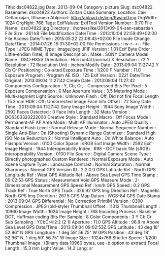 Title: dsc04822.jpg
Date: 2013-09-04
Category: picture
Slug: dsc04822
Basename: dsc04822
Authors: Zoltan Csala
Summary:
Location: Сан Себастијан, Шпанија
Ablpicurl: http://abload.de/img/9wam0.jpg
OrgWdth: 1024
OrgHght: 768
Tags:
ExifValues: ExifTool Version Number : 9.70
            File Name : dsc04822.jpg
            Directory : /home/slike/2013/09-04-san-sebastian
            File Size : 261 kB
            File Modification Date/Time : 2013:10:04 22:59:49+02:00
            File Access Date/Time : 2015:05:22 22:08:45+02:00
            File Inode Change Date/Time : 2014:07:26 16:31:30+02:00
            File Permissions : rw-r--r--
            File Type : JPEG
            MIME Type : image/jpeg
            JFIF Version : 1.01
            Exif Byte Order : Little-endian (Intel, II)
            Image Description :
            Make : SONY
            Camera Model Name : DSC-HX5V
            Orientation : Horizontal (normal)
            X Resolution : 72
            Y Resolution : 72
            Resolution Unit : inches
            Modify Date : 2013:09:04 11:27:42
            Y Cb Cr Positioning : Co-sited
            Exposure Time : 1/200
            F Number : 11.0
            Exposure Program : Program AE
            ISO : 125
            Exif Version : 0221
            Date/Time Original : 2013:09:04 11:27:42
            Create Date : 2013:09:04 11:27:42
            Components Configuration : Y, Cb, Cr, -
            Compressed Bits Per Pixel : 5
            Exposure Compensation : 0
            Max Aperture Value : 3.5
            Metering Mode : Multi-segment
            Light Source : Unknown
            Flash : Off, Did not fire
            Focal Length : 15.3 mm
            HDR : Off; Uncorrected image
            Face Info Offset : 72
            Sony Date Time : 2013:09:04 11:27:42
            Sony Image Height : 1944
            Sony Image Width : 2592
            Faces Detected : 0
            Face Info Length : 32
            Meta Version : DC6303320222000
            Creative Style : Standard
            Macro : Off
            Focus Mode : Permanent-AF
            AF Area Mode : Multi
            AF Illuminator : Auto
            JPEG Quality : Standard
            Flash Level : Normal
            Release Mode : Normal
            Sequence Number : Single
            Anti-Blur : On (Shooting)
            Dynamic Range Optimizer : Standard
            High ISO Noise Reduction 2 : Normal
            Intelligent Auto : On
            White Balance : Auto
            Flashpix Version : 0100
            Color Space : sRGB
            Exif Image Width : 2592
            Exif Image Height : 1944
            Interoperability Index : R98 - DCF basic file (sRGB)
            Interoperability Version : 0100
            File Source : Digital Camera
            Scene Type : Directly photographed
            Custom Rendered : Normal
            Exposure Mode : Auto
            Scene Capture Type : Landscape
            Contrast : Normal
            Saturation : Normal
            Sharpness : Normal
            GPS Version ID : 2.2.0.0
            GPS Latitude Ref : North
            GPS Longitude Ref : West
            GPS Altitude Ref : Above Sea Level
            GPS Time Stamp : 09:02:53
            GPS Status : Measurement Void
            GPS Measure Mode : 2-Dimensional Measurement
            GPS Speed Ref : km/h
            GPS Speed : 0.2
            GPS Track Ref : True North
            GPS Track : 326.92
            GPS Img Direction Ref : Magnetic North
            GPS Img Direction : 267.5
            GPS Map Datum : WGS-84
            GPS Date Stamp : 2013:09:04
            GPS Differential : No Correction
            PrintIM Version : 0300
            Compression : JPEG (old-style)
            Thumbnail Offset : 11312
            Thumbnail Length : 10960
            Image Width : 1024
            Image Height : 768
            Encoding Process : Baseline DCT, Huffman coding
            Bits Per Sample : 8
            Color Components : 3
            Y Cb Cr Sub Sampling : YCbCr4:2:2 (2 1)
            Aperture : 11.0
            GPS Altitude : 98.8 m Above Sea Level
            GPS Date/Time : 2013:09:04 09:02:53Z
            GPS Latitude : 43 deg 18' 52.96" N
            GPS Longitude : 1 deg 59' 56.75" W
            GPS Position : 43 deg 18' 52.96" N, 1 deg 59' 56.75" W
            Image Size : 1024x768
            Shutter Speed : 1/200
            Thumbnail Image : (Binary data 10960 bytes, use -b option to extract)
            Focal Length : 15.3 mm
            Light Value : 14.2
Lang: sr

